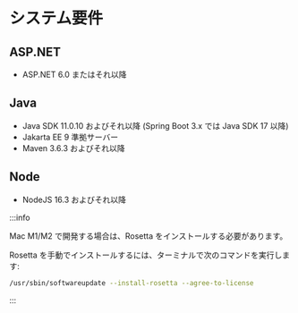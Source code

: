 # システム要件

## ASP.NET
- ASP.NET 6.0 またはそれ以降

## Java
- Java SDK 11.0.10 およびそれ以降 (Spring Boot 3.x では Java SDK 17 以降)
- Jakarta EE 9 準拠サーバー
- Maven 3.6.3 およびそれ以降

## Node
- NodeJS 16.3 およびそれ以降

:::info

Mac M1/M2 で開発する場合は、Rosetta をインストールする必要があります。

Rosetta を手動でインストールするには、ターミナルで次のコマンドを実行します:
```bash
/usr/sbin/softwareupdate --install-rosetta --agree-to-license
```

:::